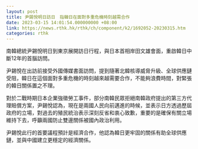 ```yaml
---
layout: post
title: 尹錫悅明日訪日　指韓日在面對多重危機時刻越需合作
date: 2023-03-15 14:01:54.000000000 +08:00
link: https://news.rthk.hk/rthk/ch/component/k2/1692052-20230315.htm
categories: rthk
---
```


南韓總統尹錫悅明日到東京展開訪日行程，與日本首相岸田文雄會面，重啟韓日中斷12年的首腦訪問。

尹錫悅在出訪前接受外國傳媒書面訪問，提到隨著北韓核導威脅升級、全球供應鏈受阻，韓日在這個面對多重危機的時刻越來越需要合作，不能夠浪費時間，對緊張的韓日關係置之不理。

對於二戰時期日本企業強徵勞工事件，部分南韓民眾拒絕南韓政府提出的第三方代理賠償方案，尹錫悅認為，現在是兩國人民向前邁進的時候，並表示日方透過歷屆政府的立場，對過去的殖民統治表示深刻反省和衷心致歉，重要的是確保有關立場維持下去，呼籲兩國防止雙邊關係被國內政治利用。

尹錫悅此行的首要議程預計是經濟合作，他認為韓日更牢固的關係有助全球供應鏈，並與中國建立更穩定的經濟關係。
